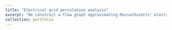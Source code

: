 ```yaml
---
title: "Electrical grid percolation analysis"
excerpt: "We construct a flow graph approximating Massachusetts' electrical grid. We attempt to compute a percolation probability, using similated random failures, and find that the network as constructed does exhibit criticality. We conclude by highlighting the infrastructure most susceptible to targeted disruption. <br/><img src='/images/cover_plot.svg'>"
collection: portfolio
---
```


<!-- This is an item in your portfolio. It can be have images or nice text. If you name the file .md, it will be parsed as markdown. If you name the file .html, it will be parsed as HTML. -->
